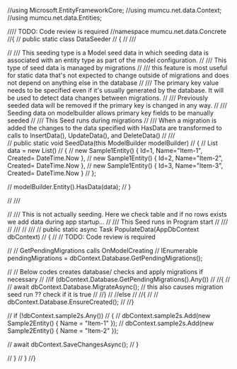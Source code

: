 ﻿//using Microsoft.EntityFrameworkCore;
//using mumcu.net.data.Context;
//using mumcu.net.data.Entities;

//// TODO: Code review is required
//namespace mumcu.net.data.Concrete
//{
//    public static class DataSeeder
//    {
//        /// <summary>
//        /// This seeding type is a Model seed data in which seeding data is associated with an entity type as part of the model configuration.
//        /// This type of seed data is managed by migrations
//        /// this feature is most useful for static data that's not expected to change outside of migrations and does not depend on anything else in the database
//        /// The primary key value needs to be specified even if it's usually generated by the database. It will be used to detect data changes between migrations.
//        /// Previously seeded data will be removed if the primary key is changed in any way.
//        /// Seeding data on modelbuilder allows primary key fields to be manually seeded
//        /// This Seed runs during migrations
//        /// When a migration is added the changes to the data specified with HasData are transformed to calls to InsertData(), UpdateData(), and DeleteData()
//        /// </summary>
//        public static void SeedData(this ModelBuilder modelBuilder)
//        {
//            List<Sample1Entity> data = new List<Sample1Entity>()
//            {
//                new Sample1Entity() { Id=1, Name="Item-1", Created= DateTime.Now },
//                new Sample1Entity() { Id=2, Name="Item-2", Created= DateTime.Now },
//                new Sample1Entity() { Id=3, Name="Item-3", Created= DateTime.Now }
//            };

//            modelBuilder.Entity<Sample1Entity>().HasData(data);
//        }

//        /// <summary>
//        /// This is not actually seeding. Here we check table and if no rows exists we add data during app startup...
//        /// This Seed runs in Program start
//        /// </summary>
//        /// <param name="dbContext"></param>
//        /// <returns></returns>
//        public static async Task PopulateData(AppDbContext dbContext)
//        {
//            // TODO: Code review is required

//            // GetPendingMigrations calls OnModelCreating
//            IEnumerable<string> pendingMigrations = dbContext.Database.GetPendingMigrations();

//            // Below codes creates database/ checks and apply migrations if necessary 
//            //if (dbContext.Database.GetPendingMigrations().Any())
//            //{
//            //    await dbContext.Database.MigrateAsync(); // this also causes migration seed run ?? check if it is true
//            //}
//            //else
//            //{
//            //    dbContext.Database.EnsureCreated();
//            //}



//            if (!dbContext.sample2s.Any())
//            {
//                dbContext.sample2s.Add(new Sample2Entity() { Name = "Item-1" });
//                dbContext.sample2s.Add(new Sample2Entity() { Name = "Item-2" });

//                await dbContext.SaveChangesAsync();
//            }

//        }
//    }
//}
